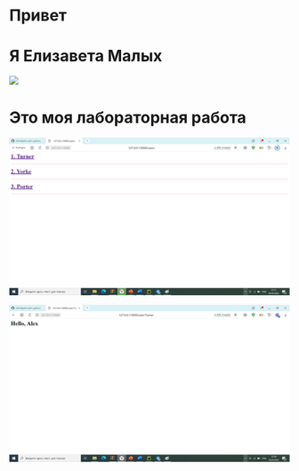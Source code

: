 # Привет
# Я Елизавета Малых
![](https://veshok.com/dw/files/Kartinki/Koshki/рыжий_котёнок_малыш_котёнок_трава.jpg)


# Это моя лабораторная работа

![](photo/users.png)

![](photo/alex.png)